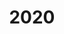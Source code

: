 ---
title: 2020
menu:
  sidebar:
    name: 2020
    identifier: 2020-blog
    parent: blog
    weight: 300
---